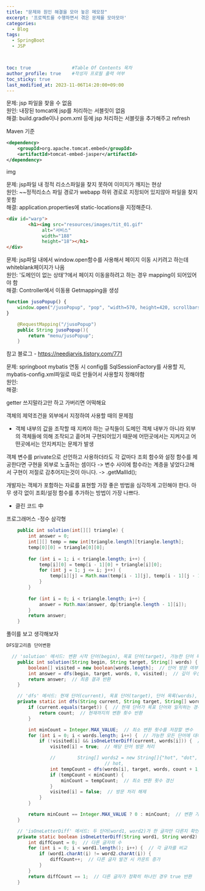 ```yaml
---
title: "문제와 원인 해결을 모아 놓은 메모장"
excerpt: '프로젝트를 수행하면서 겪은 문제를 모아모아'
categories:
  - Blog
tags:
  - SpringBoot
  - JSP



toc: true               #Table Of Contents 목차 
author_profile: true    #작성자 프로필 출력 여부
toc_sticky: true
last_modified_at: 2023-11-06T14:20:00+09:00
---
```


문제: jsp 파일을 찾을 수 없음<br>
원인: 내장된 tomcat에 jsp를 처리하는 서블릿이 없음<br>
해결: build.gradle이나 pom.xml 등에 jsp 처리하는 서블릿을 추가해주고 refresh


Maven 기준
```xml
<dependency>
	<groupId>org.apache.tomcat.embed</groupId>
	<artifactId>tomcat-embed-jasper</artifactId>
</dependency>
```
img

문제: jsp파일 내 정적 리소스파일을 찾지 못하여 이미지가 깨지는 현상<br>
원인: ~~정적리소스 파일 경로가 webapp 하위 경로로 지정되어 있지않아 파일을 찾지 못함<br> 
해결: application.properties에 static-locations을 지정해준다.<br>
```html
<div id="warp">
        <h1><img src="resources/images/tit_01.gif"
             alt="서비스"
             width="188"
             height="18"></h1>
</div>
```

문제: jsp파일 내에서 window.open함수를 사용해서 페이지 이동 시키려고 하는데 whiteblank페이지가 나옴<br>
원인: '도메인이 없는 상태'?에서 페이지 이동을하려고 하는 경우 mapping이 되어있어야 함<br>
해결: Controller에서 이동용 Getmapping을 생성<br>

```javascript
function jusoPopup() {
    window.open("/jusoPopup", "pop", "width=570, height=420, scrollbars=yes");
}
```
```java
    @RequestMapping("/jusoPopup")
    public String jusoPopup(){
        return "menu/jusoPopup";
    }
```

참고 블로그 - https://needjarvis.tistory.com/771

문제: springboot mybatis 연동 시 config를 SqlSessionFactory를 사용할 지, mybatis-config.xml파일로 따로 만들어서 사용할지 정해야함<br>
원인: <br>
해결: <br>


getter 쓰지말라고만 하고 가버리면 어떡해요


객체의 제약조건을 외부에서 지정하여 사용할 때의 문제점 
- 객체 내부의 값을 조작할 때 지켜야 하는 규칙들이 도메인 객체 내부가 아니라 외부의 객체들에 의해 조작되고 흩어져 구현되어있기 때문에
어떤곳에서는 지켜지고 어떤곳에서는 안지켜지는 문제가 발생

객체 변수를 private으로 선언하고 사용하더라도 각 값마다 조회 함수와 설정 함수를 제공한다면 구현을 외부로 노출하는 셈이다
-> 변수 사이에 함수라는 계층을 넣었다고해서 구현이 저절로 감추어지는것이 아니다.
-> .getMallId();


개발자는 객체가 포함하는 자료를 표현할 가장 좋은 방법을 심각하게 고민해야 한다.
아무 생각 없이 조회/설정 함수를 추가하는 방법이 가장 나쁘다.
- 클린 코드 中

프로그래머스 -정수 삼각형

``` java
    public int solution(int[][] triangle) {
        int answer = 0;
        int[][] temp = new int[triangle.length][triangle.length];
        temp[0][0] = triangle[0][0];
        
        for (int i = 1; i < triangle.length; i++) {
            temp[i][0] = temp[i - 1][0] + triangle[i][0];
            for (int j = 1; j <= i; j++) {
                temp[i][j] = Math.max(temp[i - 1][j], temp[i - 1][j - 1]) + triangle[i][j];
            }
        }
        
        for (int i = 0; i < triangle.length; i++) {
            answer = Math.max(answer, dp[triangle.length - 1][i]);
        }
        return answer;
    }
```
풀이를 보고 생각해보자


``` java 
DFS알고리즘 단어변환

  // 'solution' 메서드: 변환 시작 단어(begin), 목표 단어(target), 가능한 단어 목록(words)을 입력받음
    public int solution(String begin, String target, String[] words) {
        boolean[] visited = new boolean[words.length];  // 단어 방문 여부를 추적하는 배열
        int answer = dfs(begin, target, words, 0, visited);  // 깊이 우선 탐색(dfs)를 시작하여 결과값을 받음
        return answer;  // 최종 결과 반환
    }

    // 'dfs' 메서드: 현재 단어(current), 목표 단어(target), 단어 목록(words), 현재까지의 변환 횟수(count), 방문 여부 배열(visited)를 입력받음
    private static int dfs(String current, String target, String[] words, int count, boolean[] visited) {
        if (current.equals(target)) {  // 현재 단어가 목표 단어와 일치하는 경우
            return count;  // 현재까지의 변환 횟수 반환
        }

        int minCount = Integer.MAX_VALUE;  // 최소 변환 횟수를 저장할 변수
        for (int i = 0; i < words.length; i++) {  // 가능한 모든 단어에 대해 반복
            if (!visited[i] && isOneLetterDiff(current, words[i])) {  // 방문하지 않았고, 한 글자만 다른 단어인 경우
                visited[i] = true;  // 해당 단어 방문 처리

                //        String[] words2 = new String[]{"hot", "dot", "dog", "lot", "log"}; cog
                                    // hot,
                int tempCount = dfs(words[i], target, words, count + 1, visited);  // 재귀적으로 dfs 호출
                if (tempCount < minCount) {
                    minCount = tempCount;  // 최소 변환 횟수 갱신
                }
                visited[i] = false;  // 방문 처리 해제
            }
        }

        return minCount == Integer.MAX_VALUE ? 0 : minCount;  // 변환 가능한 경우가 없으면 0 반환, 아니면 최소 횟수 반환
    }

    // 'isOneLetterDiff' 메서드: 두 단어(word1, word2)가 한 글자만 다른지 확인
    private static boolean isOneLetterDiff(String word1, String word2) {
        int diffCount = 0;  // 다른 글자의 수
        for (int i = 0; i < word1.length(); i++) {  // 각 글자를 비교
            if (word1.charAt(i) != word2.charAt(i)) {
                diffCount++;  // 다른 글자 발견 시 카운트 증가
            }
        }
        return diffCount == 1;  // 다른 글자가 정확히 하나인 경우 true 반환
    }

```